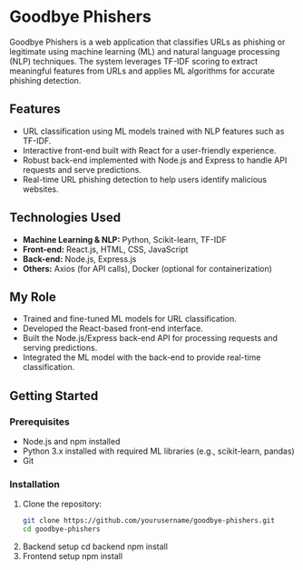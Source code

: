 # Goodbye Phishers

Goodbye Phishers is a web application that classifies URLs as phishing or legitimate using machine learning (ML) and natural language processing (NLP) techniques. The system leverages TF-IDF scoring to extract meaningful features from URLs and applies ML algorithms for accurate phishing detection.

## Features

- URL classification using ML models trained with NLP features such as TF-IDF.
- Interactive front-end built with React for a user-friendly experience.
- Robust back-end implemented with Node.js and Express to handle API requests and serve predictions.
- Real-time URL phishing detection to help users identify malicious websites.

## Technologies Used

- **Machine Learning & NLP:** Python, Scikit-learn, TF-IDF
- **Front-end:** React.js, HTML, CSS, JavaScript
- **Back-end:** Node.js, Express.js
- **Others:** Axios (for API calls), Docker (optional for containerization)

## My Role

- Trained and fine-tuned ML models for URL classification.
- Developed the React-based front-end interface.
- Built the Node.js/Express back-end API for processing requests and serving predictions.
- Integrated the ML model with the back-end to provide real-time classification.

## Getting Started

### Prerequisites

- Node.js and npm installed
- Python 3.x installed with required ML libraries (e.g., scikit-learn, pandas)
- Git

### Installation

1. Clone the repository:
   ```bash
   git clone https://github.com/yourusername/goodbye-phishers.git
   cd goodbye-phishers
2. Backend setup
	cd backend
	npm install
3. Frontend setup
	npm install
